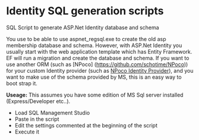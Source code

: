 # Identity SQL generation scripts
SQL Script to generate ASP.Net Identity database and schema

You use to be able to use aspnet_regsql.exe to create the old asp membership database and schema.
However, with  ASP.Net Identity you usually start with the web application template which has Entity Framework. EF will run a migration and create the database and schema. 
If you want to use another ORM  (such as [NPoco] (https://github.com/schotime/NPoco)) for your custom Identity provider (such as [NPoco Identity Provider](https://github.com/pacal/NPoco_Identity_Provider "NPoco_Identity_Provider")), and you want to make use of the schema provided by MS, this is an easy way to boot strap it. 

__Useage:__
This assumes you have some edition of MS Sql server installed (Express/Developer etc..).
 * Load SQL Management Studio
 * Paste in the script
 * Edit the settings commented at the beginning of the script
 * Execute it

